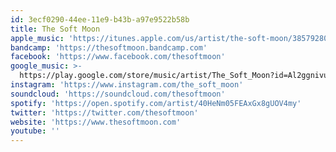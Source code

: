```yaml
---
id: 3ecf0290-44ee-11e9-b43b-a97e9522b58b
title: The Soft Moon
apple_music: 'https://itunes.apple.com/us/artist/the-soft-moon/385792802'
bandcamp: 'https://thesoftmoon.bandcamp.com'
facebook: 'https://www.facebook.com/thesoftmoon'
google_music: >-
  https://play.google.com/store/music/artist/The_Soft_Moon?id=Al2ggnivuj7zyfgft262fglmi4a
instagram: 'https://www.instagram.com/the_soft_moon'
soundcloud: 'https://soundcloud.com/thesoftmoon'
spotify: 'https://open.spotify.com/artist/40HeNm05FEAxGx8gUOV4my'
twitter: 'https://twitter.com/thesoftmoon'
website: 'https://www.thesoftmoon.com'
youtube: ''
---
```

